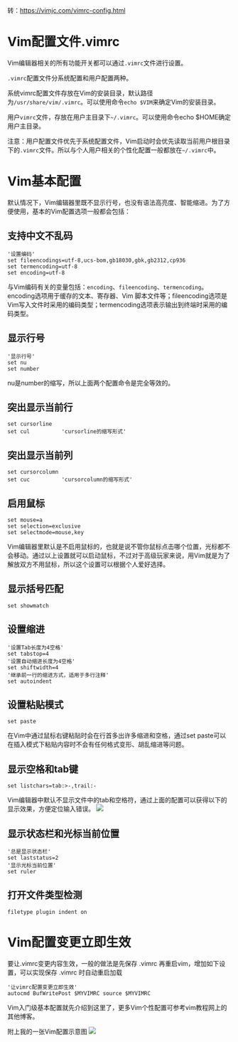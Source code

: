 转：https://vimjc.com/vimrc-config.html

# Vim配置文件.vimrc

Vim编辑器相关的所有功能开关都可以通过`.vimrc`文件进行设置。

`.vimrc`配置文件分系统配置和用户配置两种。

系统vimrc配置文件存放在Vim的安装目录，默认路径为`/usr/share/vim/.vimrc`。可以使用命令`echo $VIM`来确定Vim的安装目录。

用户`vimrc`文件，存放在用户主目录下`~/.vimrc`。可以使用命令echo $HOME确定用户主目录。

注意：用户配置文件优先于系统配置文件，Vim启动时会优先读取当前用户根目录下的`.vimrc`文件。所以与个人用户相关的个性化配置一般都放在`~/.vimrc`中。

# Vim基本配置

默认情况下，Vim编辑器里既不显示行号，也没有语法高亮度、智能缩进。为了方便使用，基本的Vim配置选项一般都会包括：

## 支持中文不乱码

```
'设置编码'
set fileencodings=utf-8,ucs-bom,gb18030,gbk,gb2312,cp936
set termencoding=utf-8
set encoding=utf-8
```

与Vim编码有关的变量包括：`encoding`、`fileencoding`、`termencoding`。
encoding选项用于缓存的文本、寄存器、Vim 脚本文件等；fileencoding选项是Vim写入文件时采用的编码类型；termencoding选项表示输出到终端时采用的编码类型。

## 显示行号

```
'显示行号'
set nu
set number
```
nu是number的缩写，所以上面两个配置命令是完全等效的。

## 突出显示当前行

```
set cursorline
set cul          'cursorline的缩写形式'
```

## 突出显示当前列

```
set cursorcolumn
set cuc          'cursorcolumn的缩写形式'
```

## 启用鼠标

```
set mouse=a
set selection=exclusive
set selectmode=mouse,key
```
Vim编辑器里默认是不启用鼠标的，也就是说不管你鼠标点击哪个位置，光标都不会移动。通过以上设置就可以启动鼠标，不过对于高级玩家来说，用Vim就是为了解放双方不用鼠标，所以这个设置可以根据个人爱好选择。

## 显示括号匹配

```
set showmatch
```

## 设置缩进

```
'设置Tab长度为4空格'
set tabstop=4
'设置自动缩进长度为4空格'
set shiftwidth=4
'继承前一行的缩进方式，适用于多行注释'
set autoindent
```

## 设置粘贴模式

```
set paste
```
在Vim中通过鼠标右键粘贴时会在行首多出许多缩进和空格，通过set paste可以在插入模式下粘贴内容时不会有任何格式变形、胡乱缩进等问题。

## 显示空格和tab键

```
set listchars=tab:>-,trail:-
```
Vim编辑器中默认不显示文件中的tab和空格符，通过上面的配置可以获得以下的显示效果，方便定位输入错误。
![](https://img2018.cnblogs.com/blog/1446249/201912/1446249-20191220111939927-1077550479.png)

## 显示状态栏和光标当前位置

```
'总是显示状态栏'
set laststatus=2
'显示光标当前位置'
set ruler
```

## 打开文件类型检测

```
filetype plugin indent on
```

# Vim配置变更立即生效

要让.vimrc变更内容生效，一般的做法是先保存 .vimrc 再重启vim，增加如下设置，可以实现保存 .vimrc 时自动重启加载

```
'让vimrc配置变更立即生效'
autocmd BufWritePost $MYVIMRC source $MYVIMRC
```

Vim入门级基本配置就先介绍到这里了，更多Vim个性配置可参考vim教程网上的其他博客。

附上我的一张Vim配置示意图
![](https://img2018.cnblogs.com/blog/1446249/201912/1446249-20191220112044116-179952401.png)